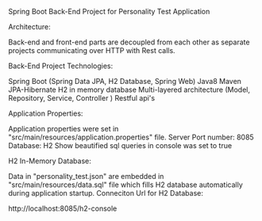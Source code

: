 Spring Boot Back-End Project for Personality Test Application

Architecture:

Back-end and front-end parts are decoupled from each other as separate projects communicating over HTTP with Rest calls.

Back-End Project Technologies:

Spring Boot  (Spring Data JPA, H2 Database, Spring Web)
Java8
Maven
JPA-Hibernate
H2 in memory database
Multi-layered architecture (Model, Repository, Service, Controller )
Restful api's

Application Properties:

Application properties were set in "src/main/resources/application.properties" file.
Server Port number:  8085
Database: H2
Show beautified sql queries in console was set to true

H2 In-Memory Database:

Data in "personality_test.json" are embedded in "src/main/resources/data.sql" file  which fills H2 database automatically during application startup.
Conneciton Url for H2 Database:

http://localhost:8085/h2-console

